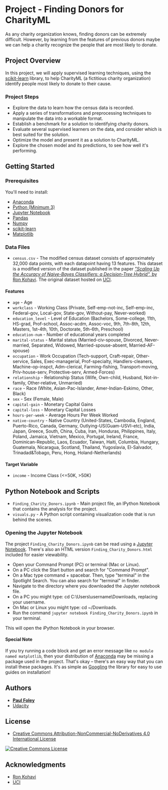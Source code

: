 # Project - Finding Donors for CharityML

As any charity organization knows, finding donors can be extremely difficult. However, by learning from the features of previous donors maybe we can help a charity recognize the people that are most likely to donate.


## Project Overview

In this project, we will apply supervised learning techniques, using the [scikit-learn](https://anaconda.org/anaconda/scikit-learn) library, to help CharityML (a fictitious charity organization) identify people most likely to donate to their cause. 

### Project Steps

* Explore the data to learn how the census data is recorded. 
* Apply a series of transformations and preprocessing techniques to manipulate the data into a workable format. 
* Establish a benchmark for a solution to identifying charity donors.
* Evaluate several supervised learners on the data, and consider which is best suited for the solution. 
* Optimize the model and present it as a solution to CharityML. 
* Explore the chosen model and its predictions, to see how well it's performing.


## Getting Started

### Prerequisites

You'll need to install:

* [Anaconda](https://www.continuum.io/downloads)
* [Python (Minimum 3)](https://www.continuum.io/blog/developer-blog/python-3-support-anaconda)
* [Jupyter Notebook](http://ipython.org/notebook.html)
* [Pandas](https://anaconda.org/anaconda/pandas)
* [Numpy](https://anaconda.org/anaconda/numpy)
* [scikit-learn](https://anaconda.org/anaconda/scikit-learn)
* [Matplotlib](https://anaconda.org/anaconda/matplotlib)

### Data Files

* `census.csv` - The modified census dataset consists of approximately 32,000 data points, with each datapoint having 13 features. This dataset is a modified version of the dataset published in the paper [*"Scaling Up the Accuracy of Naive-Bayes Classifiers: a Decision-Tree Hybrid",* by Ron Kohavi](https://www.aaai.org/Papers/KDD/1996/KDD96-033.pdf). The original dataset hosted on [UCI](https://archive.ics.uci.edu/ml/datasets/Census+Income).

#### Features

* `age` - Age
* `workclass` - Working Class (Private, Self-emp-not-inc, Self-emp-inc, Federal-gov, Local-gov, State-gov, Without-pay, Never-worked)
* `education_level` - Level of Education (Bachelors, Some-college, 11th, HS-grad, Prof-school, Assoc-acdm, Assoc-voc, 9th, 7th-8th, 12th, Masters, 1st-4th, 10th, Doctorate, 5th-6th, Preschool)
* `education-num` - Number of educational years completed
* `marital-status` - Marital status (Married-civ-spouse, Divorced, Never-married, Separated, Widowed, Married-spouse-absent, Married-AF-spouse)
* `occupation` - Work Occupation (Tech-support, Craft-repair, Other-service, Sales, Exec-managerial, Prof-specialty, Handlers-cleaners, Machine-op-inspct, Adm-clerical, Farming-fishing, Transport-moving, Priv-house-serv, Protective-serv, Armed-Forces)
* `relationship` - Relationship Status (Wife, Own-child, Husband, Not-in-family, Other-relative, Unmarried)
* `race` - Race (White, Asian-Pac-Islander, Amer-Indian-Eskimo, Other, Black)
* `sex` - Sex (Female, Male)
* `capital-gain` - Monetary Capital Gains
* `capital-loss` - Monetary Capital Losses
* `hours-per-week` - Average Hours Per Week Worked
* `native-country` - Native Country (United-States, Cambodia, England, Puerto-Rico, Canada, Germany, Outlying-US(Guam-USVI-etc), India, Japan, Greece, South, China, Cuba, Iran, Honduras, Philippines, Italy, Poland, Jamaica, Vietnam, Mexico, Portugal, Ireland, France, Dominican-Republic, Laos, Ecuador, Taiwan, Haiti, Columbia, Hungary, Guatemala, Nicaragua, Scotland, Thailand, Yugoslavia, El-Salvador, Trinadad&Tobago, Peru, Hong, Holand-Netherlands)

#### Target Variable

* `income` - Income Class (<=50K, >50K)


## Python Notebook and Scripts

* `Finding_Charity_Donors.ipynb` - Main project file, an IPython Notebook that contains the analysis for the project.
* `visuals.py` - A Python script containing visualization code that is run behind the scenes.

### Opening the Jupyter Notebook

The project `Finding_Charity_Donors.ipynb` can be read using a [Jupyter Notebook](http://ipython.org/notebook.html). There's also an HTML version `Finding_Charity_Donors.html` included for easier viewability.

* Open your Command Prompt (PC) or terminal (Mac or Linux).
* On a PC click the Start button and search for "Command Prompt".
* On a Mac type command + spacebar. Then, type "terminal" in the Spotlight Search. You can also search for "terminal" in finder.
* Navigate to the directory where you downloaded the Jupyter notebook file.
* On a PC you might type: cd C:\Users\username\Downloads\, replacing your username.
* On Mac or Linux you might type: cd ~/Downloads.
* Run the command `jupyter notebook Finding_Charity_Donors.ipynb` in your terminal.

This will open the iPython Notebook in your browser.

#### Special Note

If you try running a code block and get an error message like `no module named matplotlib`, then your distribution of [Anaconda](https://www.continuum.io/downloads) may be missing a package used in the project. That's okay – there's an easy way that you can install these packages. It's as simple as [Googling](https://www.google.com/) the library for easy to use guides on installation!


## Authors

* **[Paul Foley](https://github.com/paulfoley)**
* [Udacity](https://www.udacity.com/)


## License

* <a rel="license" href="https://creativecommons.org/licenses/by-nc-nd/4.0/"> Creative Commons Attribution-NonCommercial-NoDerivatives 4.0 International License</a>

<a rel="license" href="https://creativecommons.org/licenses/by-nc-nd/4.0/">
	<img alt="Creative Commons License" style="border-width:0" src="https://i.creativecommons.org/l/by-nc-nd/4.0/88x31.png" />
</a>


## Acknowledgments

* [Ron Kohavi](https://www.aaai.org/Papers/KDD/1996/KDD96-033.pdf)
* [UCI](https://archive.ics.uci.edu/ml/datasets/Census+Income)
